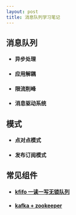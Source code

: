 ```yaml
---
layout: post
title: 消息队列学习笔记
---
```



## 消息队列
+ #### 异步处理
+ #### 应用解耦
+ #### 限流削峰
+ #### 消息驱动系统

## 模式
+ #### 点对点模式
+ #### 发布订阅模式

## 常见组件
+ #### [kfifo 一读一写无锁队列](https://github.com/torvalds/linux/blob/master/include/linux/kfifo.h)
+ #### [kafka + zookeeper](http://www.infoq.com/cn/articles/apache-kafka)
